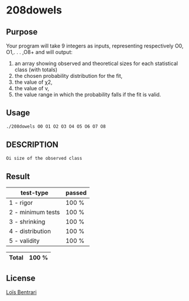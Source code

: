 # 208dowels

## Purpose


Your program will take 9 integers as inputs, representing respectively O0, O1,. . . ,O8+ and will output:
1. an array showing observed and theoretical sizes for each statistical class (with totals)
2. the chosen probability distribution for the fit,
3. the value of χ2,
4. the value of ν,
5. the value range in which the probability falls if the fit is valid.

## Usage
``` bash
./208dowels O0 O1 O2 O3 O4 O5 O6 O7 O8
```

## DESCRIPTION
``` bash
Oi size of the observed class
```

## Result

|test-type| passed |
|--|--|
|1 - rigor | 100 % |
|2 - minimum tests | 100 % |
|3 - shrinking | 100 % |
|4 - distribution | 100 % |
|5 - validity | 100 % |

|Total| 100 % |
|--|--|



## License
[Loïs Bentrari](https://www.linkedin.com/in/lo%C3%AFs-bentrari/)

